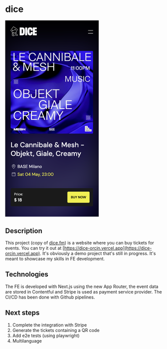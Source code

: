 # dice

<img src="./public/screenshot.png" width="300"/>

## Description

This project (copy of [dice.fm](https://dice.fm)) is a website where you can buy tickets for events. You can try it out at [https://dice-orcin.vercel.app](https://dice-orcin.vercel.app). It's obviously a demo project that's still in progress. It's meant to showcase my skills in FE development.

## Technologies

The FE is developed with Next.js using the new App Router, the event data are stored in Contentful and Stripe is used as payment service provider. The CI/CD has been done with Github pipelines.

## Next steps

1. Complete the integration with Stripe
2. Generate the tickets containing a QR code
3. Add e2e tests (using playwright)
4. Multilanguage
